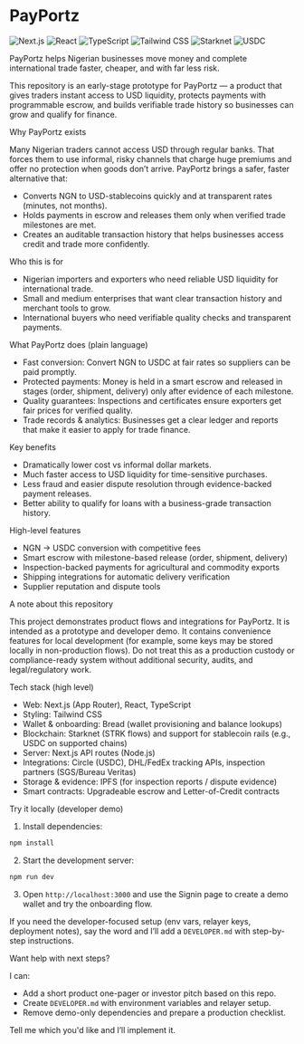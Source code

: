 # PayPortz
<div align="left">
  <img src="https://img.shields.io/badge/Next.js-15.1.3-000000?style=for-the-badge&logo=next.js&logoColor=white" alt="Next.js" />
  <img src="https://img.shields.io/badge/React-18.3.1-61DAFB?style=for-the-badge&logo=react&logoColor=black" alt="React" />
  <img src="https://img.shields.io/badge/TypeScript-5.0-3178C6?style=for-the-badge&logo=typescript&logoColor=white" alt="TypeScript" />
  <img src="https://img.shields.io/badge/Tailwind_CSS-3.4.1-38B2AC?style=for-the-badge&logo=tailwind-css&logoColor=white" alt="Tailwind CSS" />
<img src="https://img.shields.io/badge/Starknet-1A1A40?style=for-the-badge&logo=data:image/svg+xml;base64,PHN2ZyBmaWxsPSIjZmZmIiB4bWxucz0iaHR0cDovL3d3dy53My5vcmcvMjAwMC9zdmciIHdpZHRoPSI0OCIgaGVpZ2h0PSI0OCI+PHBhdGggZD0iTTI0IDBjMTMuMjUgMCAyNCAxMC43NSAyNCAyNHMtMTAuNzUgMjQtMjQgMjRTMCAzNy4yNSAwIDI0IDEwLjc1IDAgMjQgMHptMCA0QzEyLjM3IDQgNCAxMi4zNyA0IDI0czguMzcgMjAgMjAgMjAgMjAtOC4zNyAyMC0yMFMzNS42MyA0IDI0IDR6Ii8+PC9zdmc+" alt="Starknet" />

  <img src="https://img.shields.io/badge/USDC-2775CA?style=for-the-badge&logo=ethereum&logoColor=white" alt="USDC" />
</div>

PayPortz helps Nigerian businesses move money and complete international trade faster, cheaper, and with far less risk.

This repository is an early-stage prototype for PayPortz — a product that gives traders instant access to USD liquidity, protects payments with programmable escrow, and builds verifiable trade history so businesses can grow and qualify for finance.

Why PayPortz exists

Many Nigerian traders cannot access USD through regular banks. That forces them to use informal, risky channels that charge huge premiums and offer no protection when goods don’t arrive. PayPortz brings a safer, faster alternative that:

- Converts NGN to USD-stablecoins quickly and at transparent rates (minutes, not months).
- Holds payments in escrow and releases them only when verified trade milestones are met.
- Creates an auditable transaction history that helps businesses access credit and trade more confidently.

Who this is for

- Nigerian importers and exporters who need reliable USD liquidity for international trade.
- Small and medium enterprises that want clear transaction history and merchant tools to grow.
- International buyers who need verifiable quality checks and transparent payments.

What PayPortz does (plain language)

- Fast conversion: Convert NGN to USDC at fair rates so suppliers can be paid promptly.
- Protected payments: Money is held in a smart escrow and released in stages (order, shipment, delivery) only after evidence of each milestone.
- Quality guarantees: Inspections and certificates ensure exporters get fair prices for verified quality.
- Trade records & analytics: Businesses get a clear ledger and reports that make it easier to apply for trade finance.

Key benefits

- Dramatically lower cost vs informal dollar markets.
- Much faster access to USD liquidity for time-sensitive purchases.
- Less fraud and easier dispute resolution through evidence-backed payment releases.
- Better ability to qualify for loans with a business-grade transaction history.

High-level features

- NGN → USDC conversion with competitive fees
- Smart escrow with milestone-based release (order, shipment, delivery)
- Inspection-backed payments for agricultural and commodity exports
- Shipping integrations for automatic delivery verification
- Supplier reputation and dispute tools

A note about this repository

This project demonstrates product flows and integrations for PayPortz. It is intended as a prototype and developer demo. It contains convenience features for local development (for example, some keys may be stored locally in non-production flows). Do not treat this as a production custody or compliance-ready system without additional security, audits, and legal/regulatory work.

Tech stack (high level)

- Web: Next.js (App Router), React, TypeScript
- Styling: Tailwind CSS
- Wallet & onboarding: Bread (wallet provisioning and balance lookups)
- Blockchain: Starknet (STRK flows) and support for stablecoin rails (e.g., USDC on supported chains)
- Server: Next.js API routes (Node.js)
- Integrations: Circle (USDC), DHL/FedEx tracking APIs, inspection partners (SGS/Bureau Veritas)
- Storage & evidence: IPFS (for inspection reports / dispute evidence)
- Smart contracts: Upgradeable escrow and Letter-of-Credit contracts

Try it locally (developer demo)

1. Install dependencies:

```bash
npm install
```

2. Start the development server:

```bash
npm run dev
```

3. Open `http://localhost:3000` and use the Signin page to create a demo wallet and try the onboarding flow.

If you need the developer-focused setup (env vars, relayer keys, deployment notes), say the word and I’ll add a `DEVELOPER.md` with step-by-step instructions.

Want help with next steps?

I can:

- Add a short product one-pager or investor pitch based on this repo.
- Create `DEVELOPER.md` with environment variables and relayer setup.
- Remove demo-only dependencies and prepare a production checklist.

Tell me which you'd like and I’ll implement it.
